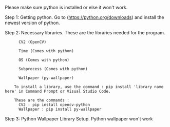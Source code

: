 Please make sure python is installed or else it won't work.

Step 1: Getting python.
        Go to (https://python.org/downloads) and install the newest version of python.

Step 2: Necessary libraries.
        These are the libraries needed for the program.
        
          CV2 (OpenCV)
          
          Time (Comes with python)
          
          OS (Comes with python)
          
          Subprocess (Comes with python)
          
          Wallpaper (py-wallpaper)
          
        To install a library, use the command : pip install 'library name here' in Command Prompt or Visual Studio Code.

        These are the commands : 
          CV2 : pip install opencv-python
          Wallpaper : pip install py-wallpaper

Step 3: Python Wallpaper Library Setup.
        Python wallpaper won't work 
